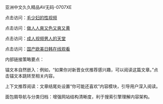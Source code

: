 亚洲中文久久精品AV无码-0707XE

点击访问：<a href="https://gsd-agv.pages.dev/">毛少妇的性视频</a>

点击访问：<a href="https://vassv.pages.dev/">做人人爽又色又爽又黄</a>

点击访问：<a href="https://fdhf-454.pages.dev/">成人视频男人的天堂</a>

点击访问：<a href="https://gfd-5xg.pages.dev/">国产欧美日韩在线观看</a>

内部链接策略要点：

锚文本自然嵌入：例如，“如果你对新晋女优推荐感兴趣，可以阅读这篇文章。”点击锚文本跳转至相关内容。

上下文推荐阅读：文章结尾处设置“你可能还喜欢”内容模块，引导用户深入阅读。

面包屑导航与分类归档：增强网站结构清晰度，利于搜索引擎理解内容架构。

<span style="display:none;">(https://github.com/zxc20250707/zxc18 ）</span>
